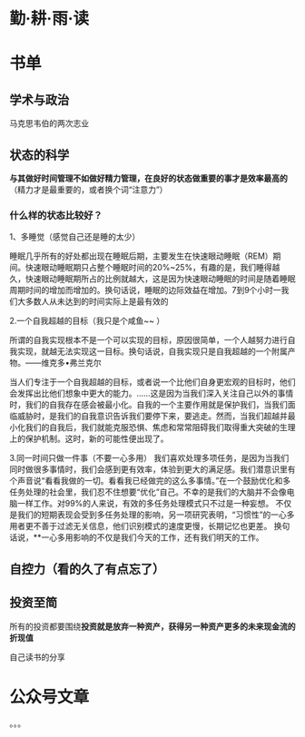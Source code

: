 # 勤·耕·雨·读

# 书单


## 学术与政治

马克思韦伯的两次志业

## 状态的科学

**与其做好时间管理不如做好精力管理，在良好的状态做重要的事才是效率最高的**（精力才是最重要的，或者换个词“注意力”）

### 什么样的状态比较好？
1、多睡觉（感觉自己还是睡的太少）

睡眠几乎所有的好处都出现在睡眠后期，主要发生在快速眼动睡眠（REM）期间。快速眼动睡眠期只占整个睡眠时间的20%~25%，有趣的是，我们睡得越久，快速眼动睡眠期所占的比例就越大，这是因为快速眼动睡眠的时间是随着睡眠周期时间的增加而增加的。换句话说，睡眠的边际效益在增加。7到9个小时一我们大多数人从未达到的时间实际上是最有效的

2.一个自我超越的目标（我只是个咸鱼~~ ）

所谓的自我实现根本不是一个可以实现的目标，原因很简单，一个人越努力进行自我实现，就越无法实现这一目标。换句话说，自我实现只是自我超越的一个附属产物。——维克多•弗兰克尔

当人们专注于一个自我超越的目标，或者说一个比他们自身更宏观的目标时，他们会发挥出比他们想象中更大的能力。……这是因为当我们深入关注自己以外的事情时，我们的自我存在感会被最小化。自我的一个主要作用就是保护我们，当我们面临威胁时，是我们的自我意识告诉我们要停下来，要逃走。然而，当我们超越并最小化我们的自我后，我们就能克服恐惧、焦虑和常常阻碍我们取得重大突破的生理上的保护机制。这时，新的可能性便出现了。

3.同一时间只做一件事（不要一心多用）
我们喜欢处理多项任务，是因为当我们同时做很多事情时，我们会感到更有效率，体验到更大的满足感。我们潜意识里有个声音说“看看我做的一切。看看我已经做完的这么多事情。”在一个鼓励优化和多任务处理的社会里，我们忍不住想要“优化”自己。不幸的是我们的大脑并不会像电脑一样工作。对99%的人来说，有效的多任务处理模式只不过是一种妄想。
不仅是我们的短期表现会受到多任务处理的影响，另一项研究表明，“习惯性”的一心多用者更不善于过滤无关信息，他们识别模式的速度更慢，长期记忆也更差。
换句话说，**一心多用影响的不仅是我们今天的工作，还有我们明天的工作。


## 自控力（看的久了有点忘了）

## 投资至简
所有的投资都要围绕**投资就是放弃一种资产，获得另一种资产更多的未来现金流的折现值**





自己读书的分享
# 公众号文章
。。。
